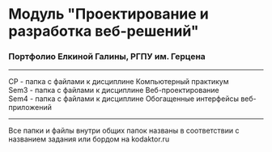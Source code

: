 # Модуль "Проектирование и разработка веб-решений"
### Портфолио Елкиной Галины, РГПУ им. Герцена
- - - - -
CP - папка с файлами к дисциплине Компьютерный практикум  
Sem3 - папка с файлами к дисциплине Веб-проектирование  
Sem4 - папка с файлами к дисциплине Обогащенные интерфейсы веб-приложений  
- - - - -
Все папки и файлы внутри общих папок названы в соответствии с названием задания или бордом на kodaktor.ru